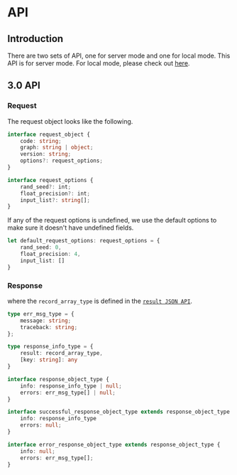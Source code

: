 # API

## Introduction

There are two sets of API, one for server mode and one for local mode. This API is for server mode. For local mode,
please check out [here](./local/API.md).

## 3.0 API

### Request

The request object looks like the following.

```typescript
interface request_object {
    code: string;
    graph: string | object;
    version: string;
    options?: request_options;
}

interface request_options {
    rand_seed?: int;
    float_precision?: int;
    input_list?: string[];
}

```

If any of the request options is undefined, we use the default options to make sure it doesn't have undefined fields.

```typescript
let default_request_options: request_options = {
    rand_seed: 0,
    float_precision: 4,
    input_list: []
}
```

### Response

where the `record_array_type` is defined in
the [`result JSON API`](/RFCs/backend/database/tutorial_related_tables/execution_result/result_json_api.md).

```typescript
type err_msg_type = {
    message: string;
    traceback: string;
};

type response_info_type = {
    result: record_array_type,
    [key: string]: any
}

interface response_object_type {
    info: response_info_type | null;
    errors: err_msg_type[] | null;
}

interface successful_response_object_type extends response_object_type {
    info: response_info_type
    errors: null;
}

interface error_response_object_type extends response_object_type {
    info: null;
    errors: err_msg_type[];
}
```
